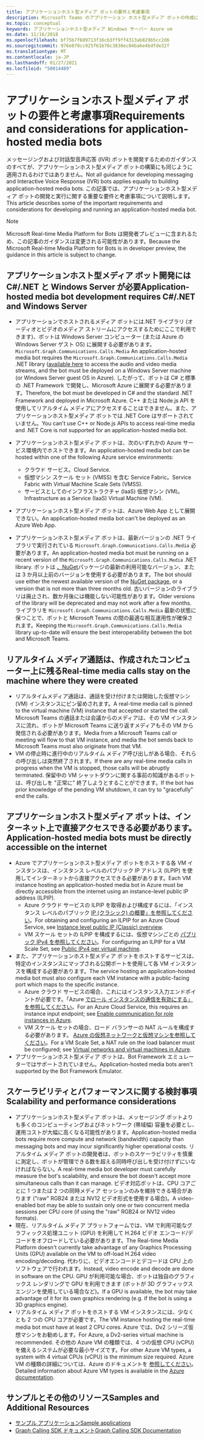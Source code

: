 ```yaml
---
title: アプリケーションホスト型メディア ボットの要件と考慮事項
description: Microsoft Teams のアプリケーション ホスト型メディア ボットの作成に関連する重要な要件と考慮事項について説明します。
ms.topic: conceptual
keywords: アプリケーションホスト型メディア Windows サーバー Azure vm
ms.date: 11/16/2018
ms.openlocfilehash: bf75b7f689713f16cb3ff9ff4313ab829b5cc2d6
ms.sourcegitcommit: 976e870cc925f61b76c3830ec04ba6e4bdfde32f
ms.translationtype: MT
ms.contentlocale: ja-JP
ms.lasthandoff: 01/27/2021
ms.locfileid: "50014489"
---
```

# <a name="requirements-and-considerations-for-application-hosted-media-bots"></a><span data-ttu-id="0c43b-104">アプリケーションホスト型メディア ボットの要件と考慮事項</span><span class="sxs-lookup"><span data-stu-id="0c43b-104">Requirements and considerations for application-hosted media bots</span></span>

<span data-ttu-id="0c43b-105">メッセージングおよび対話型音声応答 (IVR) ボットを開発するためのガイダンスのすべてが、アプリケーションホスト型メディア ボットの構築にも同じように適用されるわけではありません。</span><span class="sxs-lookup"><span data-stu-id="0c43b-105">Not all guidance for developing messaging and Interactive Voice Response (IVR) bots applies equally to building application-hosted media bots.</span></span> <span data-ttu-id="0c43b-106">この記事では、アプリケーションホスト型メディア ボットの開発と実行に関する重要な要件と考慮事項について説明します。</span><span class="sxs-lookup"><span data-stu-id="0c43b-106">This article describes some of the important requirements and considerations for developing and running an application-hosted media bot.</span></span>

> [!NOTE]
> <span data-ttu-id="0c43b-107">Microsoft Real-time Media Platform for Bots は開発者プレビューに含まれるため、この記事のガイダンスは変更される可能性があります。</span><span class="sxs-lookup"><span data-stu-id="0c43b-107">Because the Microsoft Real-time Media Platform for Bots is in developer preview, the guidance in this article is subject to change.</span></span>

## <a name="application-hosted-media-bot-development-requires-cnet-and-windows-server"></a><span data-ttu-id="0c43b-108">アプリケーションホスト型メディア ボット開発には C#/.NET と Windows Server が必要</span><span class="sxs-lookup"><span data-stu-id="0c43b-108">Application-hosted media bot development requires C#/.NET and Windows Server</span></span>

- <span data-ttu-id="0c43b-109">アプリケーションでホストされるメディア ボットには.NET ライブラリ (オーディオとビデオのメディア ストリームにアクセスするためにここで利用できます)、ボットは Windows Server コンピューター (または Azure の Windows Server ゲスト OS) に展開する必要があります。 `Microsoft.Graph.Communications.Calls.Media` [](https://www.nuget.org/packages/Microsoft.Graph.Communications.Calls.Media/)</span><span class="sxs-lookup"><span data-stu-id="0c43b-109">An application-hosted media bot requires the `Microsoft.Graph.Communications.Calls.Media` .NET library ([available here](https://www.nuget.org/packages/Microsoft.Graph.Communications.Calls.Media/) to access the audio and video media streams, and the bot must be deployed on a Windows Server machine (or Windows Server guest OS in Azure).</span></span> <span data-ttu-id="0c43b-110">したがって、ボットは C# と標準の .NET Framework で開発し、Microsoft Azure に展開する必要があります。</span><span class="sxs-lookup"><span data-stu-id="0c43b-110">Therefore, the bot must be developed in C# and the standard .NET Framework and deployed in Microsoft Azure.</span></span> <span data-ttu-id="0c43b-111">C++ または Node.js API を使用してリアルタイム メディアにアクセスすることはできません。また、アプリケーションホスト型メディア ボットでは .NET Core はサポートされていません。</span><span class="sxs-lookup"><span data-stu-id="0c43b-111">You can't use C++ or Node.js APIs to access real-time media and .NET Core is not supported for an application-hosted media bot.</span></span>

- <span data-ttu-id="0c43b-112">アプリケーションホスト型メディア ボットは、次のいずれかの Azure サービス環境内でホストできます。</span><span class="sxs-lookup"><span data-stu-id="0c43b-112">An application-hosted media bot can be hosted within one of the following Azure service environments:</span></span>
  - <span data-ttu-id="0c43b-113">クラウド サービス。</span><span class="sxs-lookup"><span data-stu-id="0c43b-113">Cloud Service.</span></span>
  - <span data-ttu-id="0c43b-114">仮想マシン スケール セット (VMSS) を含む Service Fabric。</span><span class="sxs-lookup"><span data-stu-id="0c43b-114">Service Fabric with Virtual Machine Scale Sets (VMSS).</span></span>
  - <span data-ttu-id="0c43b-115">サービスとしてのインフラストラクチャ (IaaS) 仮想マシン (VM)。</span><span class="sxs-lookup"><span data-stu-id="0c43b-115">Infrastructure as a Service (IaaS) Virtual Machine (VM).</span></span>  
  
- <span data-ttu-id="0c43b-116">アプリケーションホスト型メディア ボットは、Azure Web App として展開できない。</span><span class="sxs-lookup"><span data-stu-id="0c43b-116">An application-hosted media bot can't be deployed as an Azure Web App.</span></span>

- <span data-ttu-id="0c43b-117">アプリケーションホスト型メディア ボットは、最新バージョンの .NET ライブラリで実行されている `Microsoft.Graph.Communications.Calls.Media` 必要があります。</span><span class="sxs-lookup"><span data-stu-id="0c43b-117">An application-hosted media bot must be running on a recent version of the `Microsoft.Graph.Communications.Calls.Media` .NET library.</span></span> <span data-ttu-id="0c43b-118">ボットは [、NuGet](https://www.nuget.org/packages/Microsoft.Graph.Communications.Calls.Media/)パッケージの最新の利用可能なバージョン、または 3 か月以上前のバージョンを使用する必要があります。</span><span class="sxs-lookup"><span data-stu-id="0c43b-118">The bot should use either the newest available version of the [NuGet package](https://www.nuget.org/packages/Microsoft.Graph.Communications.Calls.Media/), or a version that is not more than three months old.</span></span> <span data-ttu-id="0c43b-119">古いバージョンのライブラリは廃止され、数か月後には機能しない可能性があります。</span><span class="sxs-lookup"><span data-stu-id="0c43b-119">Older versions of the library will be deprecated and may not work after a few months.</span></span> <span data-ttu-id="0c43b-120">ライブラリを `Microsoft.Graph.Communications.Calls.Media` 最新の状態に保つことで、ボットと Microsoft Teams の間の最適な相互運用性が確保されます。</span><span class="sxs-lookup"><span data-stu-id="0c43b-120">Keeping the `Microsoft.Graph.Communications.Calls.Media` library up-to-date will ensure the best interoperability between the bot and Microsoft Teams.</span></span>

## <a name="real-time-media-calls-stay-on-the-machine-where-they-were-created"></a><span data-ttu-id="0c43b-121">リアルタイム メディア通話は、作成されたコンピューター上に残る</span><span class="sxs-lookup"><span data-stu-id="0c43b-121">Real-time media calls stay on the machine where they were created</span></span>

- <span data-ttu-id="0c43b-122">リアルタイムメディア通話は、通話を受け付けまたは開始した仮想マシン (VM) インスタンスにピン留めされます。</span><span class="sxs-lookup"><span data-stu-id="0c43b-122">A real-time media call is pinned to the virtual machine (VM) instance that accepted or started the call.</span></span> <span data-ttu-id="0c43b-123">Microsoft Teams の通話または会議からのメディアは、その VM インスタンスに流れ、ボットが Microsoft Teams に送り返すメディアもその VM から発信される必要があります。</span><span class="sxs-lookup"><span data-stu-id="0c43b-123">Media from a Microsoft Teams call or meeting will flow to that VM instance, and media the bot sends back to Microsoft Teams must also originate from that VM.</span></span>
- <span data-ttu-id="0c43b-124">VM の停止時に進行中のリアルタイム メディア呼び出しがある場合、それらの呼び出しは突然終了されます。</span><span class="sxs-lookup"><span data-stu-id="0c43b-124">If there are any real-time media calls in progress when the VM is stopped, those calls will be abruptly terminated.</span></span> <span data-ttu-id="0c43b-125">保留中の VM シャットダウンに関する事前の知識があるボットは、呼び出しを "正常に" 終了しようとすることができます。</span><span class="sxs-lookup"><span data-stu-id="0c43b-125">If the bot has prior knowledge of the pending VM shutdown, it can try to "gracefully" end the calls.</span></span>

## <a name="application-hosted-media-bots-must-be-directly-accessible-on-the-internet"></a><span data-ttu-id="0c43b-126">アプリケーションホスト型メディア ボットは、インターネット上で直接アクセスできる必要があります。</span><span class="sxs-lookup"><span data-stu-id="0c43b-126">Application-hosted media bots must be directly accessible on the internet</span></span>

- <span data-ttu-id="0c43b-127">Azure でアプリケーションホスト型メディア ボットをホストする各 VM インスタンスは、インスタンス レベルのパブリック IP アドレス (ILPIP) を使用してインターネットから直接アクセスできる必要があります。</span><span class="sxs-lookup"><span data-stu-id="0c43b-127">Each VM instance hosting an application-hosted media bot in Azure must be directly accessible from the internet using an instance-level public IP address (ILPIP).</span></span>
  - <span data-ttu-id="0c43b-128">Azure クラウド サービスの ILPIP を取得および構成するには、「インスタンス レベルのパブリック [IP (クラシック) の概要」を参照してください](/azure/virtual-network/virtual-networks-instance-level-public-ip)。</span><span class="sxs-lookup"><span data-stu-id="0c43b-128">For obtaining and configuring an ILPIP for an Azure Cloud Service, see [Instance level public IP (Classic) overview](/azure/virtual-network/virtual-networks-instance-level-public-ip).</span></span>
  - <span data-ttu-id="0c43b-129">VM スケール セットの ILPIP を構成するには、仮想マシンごとの [パブリック IPv4 を参照してください](/azure/virtual-machine-scale-sets/virtual-machine-scale-sets-networking#public-ipv4-per-virtual-machine)。</span><span class="sxs-lookup"><span data-stu-id="0c43b-129">For configuring an ILPIP for a VM Scale Set, see [Public IPv4 per virtual machine](/azure/virtual-machine-scale-sets/virtual-machine-scale-sets-networking#public-ipv4-per-virtual-machine).</span></span>
- <span data-ttu-id="0c43b-130">また、アプリケーションホスト型メディア ボットをホストするサービスは、特定のインスタンスにマップされる公開ポートを使用して各 VM インスタンスを構成する必要があります。</span><span class="sxs-lookup"><span data-stu-id="0c43b-130">The service hosting an application-hosted media bot must also configure each VM instance with a public-facing port which maps to the specific instance.</span></span>
  - <span data-ttu-id="0c43b-131">Azure クラウド サービスの場合、これにはインスタンス入力エンドポイントが必要です。「Azure [でロール インスタンスの通信を有効にする」を参照してください](/azure/cloud-services/cloud-services-enable-communication-role-instances)。</span><span class="sxs-lookup"><span data-stu-id="0c43b-131">For an Azure Cloud Service, this requires an instance input endpoint; see [Enable communication for role instances in Azure](/azure/cloud-services/cloud-services-enable-communication-role-instances).</span></span>
  - <span data-ttu-id="0c43b-132">VM スケール セットの場合、ロード バランサーの NAT ルールを構成する必要があります。 [Azure の仮想ネットワークと仮想マシンを参照してください](/azure/virtual-machines/windows/network-overview)。</span><span class="sxs-lookup"><span data-stu-id="0c43b-132">For a VM Scale Set, a NAT rule on the load balancer must be configured; see [Virtual networks and virtual machines in Azure](/azure/virtual-machines/windows/network-overview).</span></span>
- <span data-ttu-id="0c43b-133">アプリケーションホスト型メディア ボットは、Bot Framework エミュレーターではサポートされていません。</span><span class="sxs-lookup"><span data-stu-id="0c43b-133">Application-hosted media bots aren't supported by the Bot Framework Emulator.</span></span>

## <a name="scalability-and-performance-considerations"></a><span data-ttu-id="0c43b-134">スケーラビリティとパフォーマンスに関する検討事項</span><span class="sxs-lookup"><span data-stu-id="0c43b-134">Scalability and performance considerations</span></span>

- <span data-ttu-id="0c43b-135">アプリケーションホスト型メディア ボットは、メッセージング ボットよりも多くのコンピューティングおよびネットワーク (帯域幅) 容量を必要とし、運用コストが大幅に高くなる可能性があります。</span><span class="sxs-lookup"><span data-stu-id="0c43b-135">Application-hosted media bots require more compute and network (bandwidth) capacity than messaging bots and may incur significantly higher operational costs.</span></span> <span data-ttu-id="0c43b-136">リアルタイム メディア ボットの開発者は、ボットのスケーラビリティを慎重に測定し、ボットが管理できる数を超える同時呼び出しを受け付けずにいなければならない。</span><span class="sxs-lookup"><span data-stu-id="0c43b-136">A real-time media bot developer must carefully measure the bot's scalability, and ensure the bot doesn't accept more simultaneous calls than it can manage.</span></span> <span data-ttu-id="0c43b-137">ビデオ対応ボットは、CPU コアごとに 1 つまたは 2 つの同時メディア セッションのみを維持できる場合があります ("raw" RGB24 または NV12 ビデオ形式を使用する場合)。</span><span class="sxs-lookup"><span data-stu-id="0c43b-137">A video-enabled bot may be able to sustain only one or two concurrent media sessions per CPU core (if using the "raw" RGB24 or NV12 video formats).</span></span>
- <span data-ttu-id="0c43b-138">現在、リアルタイム メディア プラットフォームでは、VM で利用可能なグラフィックス処理ユニット (GPU) を利用して H.264 ビデオ エンコード/デコードをオフロードしている必要があります。</span><span class="sxs-lookup"><span data-stu-id="0c43b-138">The Real-time Media Platform doesn't currently take advantage of any Graphics Processing Units (GPU) available on the VM to off-load H.264 video encoding/decoding.</span></span> <span data-ttu-id="0c43b-139">代わりに、ビデオエンコードとデコードは CPU 上のソフトウェアで行われます。</span><span class="sxs-lookup"><span data-stu-id="0c43b-139">Instead, video encode and decode are done in software on the CPU.</span></span> <span data-ttu-id="0c43b-140">GPU が利用可能な場合、ボットは独自のグラフィックス レンダリングで GPU を利用できます (ボットが 3D グラフィックス エンジンを使用している場合など)。</span><span class="sxs-lookup"><span data-stu-id="0c43b-140">If a GPU is available, the bot may take advantage of it for its own graphics rendering (e.g. if the bot is using a 3D graphics engine).</span></span>
- <span data-ttu-id="0c43b-141">リアルタイム メディア ボットをホストする VM インスタンスには、少なくとも 2 つの CPU コアが必要です。</span><span class="sxs-lookup"><span data-stu-id="0c43b-141">The VM instance hosting the real-time media bot must have at least 2 CPU cores.</span></span> <span data-ttu-id="0c43b-142">Azure では、Dv2 シリーズ仮想マシンをお勧めします。</span><span class="sxs-lookup"><span data-stu-id="0c43b-142">For Azure, a Dv2-series virtual machine is recommended.</span></span> <span data-ttu-id="0c43b-143">その他の Azure VM の種類では、4 つの仮想 CPU (vCPU) を備えるシステムが必要な最小サイズです。</span><span class="sxs-lookup"><span data-stu-id="0c43b-143">For other Azure VM types, a system with 4 virtual CPUs (vCPU) is the minimum size required.</span></span> <span data-ttu-id="0c43b-144">Azure VM の種類の詳細については、Azure のドキュメントを [参照してください](/azure/virtual-machines/windows/sizes-general)。</span><span class="sxs-lookup"><span data-stu-id="0c43b-144">Detailed information about Azure VM types is available in the [Azure documentation](/azure/virtual-machines/windows/sizes-general).</span></span>

## <a name="samples-and-additional-resources"></a><span data-ttu-id="0c43b-145">サンプルとその他のリソース</span><span class="sxs-lookup"><span data-stu-id="0c43b-145">Samples and Additional Resources</span></span>

- [<span data-ttu-id="0c43b-146">サンプル アプリケーション</span><span class="sxs-lookup"><span data-stu-id="0c43b-146">Sample applications</span></span>](https://github.com/microsoftgraph/microsoft-graph-comms-samples/tree/master/Samples/V1.0Samples/LocalMediaSamples)
- [<span data-ttu-id="0c43b-147">Graph Calling SDK ドキュメント</span><span class="sxs-lookup"><span data-stu-id="0c43b-147">Graph Calling SDK Documentation</span></span>](https://microsoftgraph.github.io/microsoft-graph-comms-samples/docs/)
